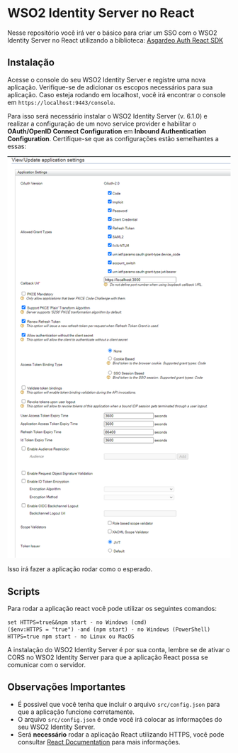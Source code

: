 
# WSO2 Identity Server no React

Nesse repositório você irá ver o básico para criar um SSO com o WSO2 Identity Server no React utilizando a biblioteca: [Asgardeo Auth React SDK](https://www.npmjs.com/package/@asgardeo/auth-react)




## Instalação

Acesse o console do seu WSO2 Identity Server e registre uma nova aplicação. Verifique-se de adicionar os escopos necessários para sua aplicação. Caso esteja rodando em localhost, você irá encontrar o console em `https://localhost:9443/console`.

Para isso será necessário instalar o WSO2 Identity Server (v. 6.1.0) e realizar a configuração de um novo service provider e habilitar o **OAuth/OpenID Connect Configuration** em **Inbound Authentication Configuration**.
Certifique-se que as configurações estão semelhantes a essas: 

![Configs](resources/img/configs.png)

Isso irá fazer a aplicação rodar como o esperado.

## Scripts

Para rodar a aplicação react você pode utilizar os seguintes comandos:
```
set HTTPS=true&&npm start - no Windows (cmd)
($env:HTTPS = "true") -and (npm start) - no Windows (PowerShell)
HTTPS=true npm start - no Linux ou MacOS
```
A instalação do WSO2 Identity Server é por sua conta, lembre se de ativar o CORS no WSO2 Identity Server para que a aplicação React possa se comunicar com o servidor.

## Observações Importantes

- É possivel que você tenha que incluir o arquivo `src/config.json` para que a aplicação funcione corretamente.
- O arquivo `src/config.json` é onde você irá colocar as informações do seu WSO2 Identity Server.
- Será **necessário** rodar a aplicação React utilizando HTTPS, você pode consultar [React Documentation](https://create-react-app.dev/docs/using-https-in-development/) para mais informações.

